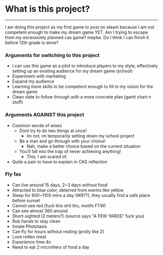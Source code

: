 # What is this project?
---
I am doing this project as my first game to post on steam because I am not competent enough to make my dream game YET.
Am I trying to escape from my excessively planned cas game? maybe. Do I think I can finish it before 12th grade is done?

### Arguments for switching to this project
- I can use this game as a pilot to introduce players to my style, effectively setting up an existing audience for my dream game (school)
- Experiment with marketing
- Expand my audience
- Learning more skills to be competent enough to fill in my vision for the dream game
- Clean slate to follow through with a more concrete plan (gantt chart n stuff)

### Arguments AGAINST this project
- Common words of wises
	- Dont try to do two things at once!
		- Im not, im temporarily setting down my school project
	- Be a man and go through with your choice!
		- Nah, make a better choice based on the current situation
	- You'll fall into the trap of never achieving anything!
		- This, I am scared of.
- Quite a pain to have to explain in CAS reflection



### Fly fax
- Can live around 15 days, 2~3 days without food
- Attracted to blue color, deterred from warms like yellow
- Sleep for 800~1100 mins a day (IKR??), they usually find a safe place before sunset
- Cannot see red (fuck this shit tho, motifs FTW)
- Can see almost 360 around
- Short-sighted (2 meters?) (source says "A FEW YARDS" fuck you)
- Rub hands to stay clean
- Innate Phototaxis
- Can fly for hours without resting (prolly like 2)
- Love rotten meat
- Experience time 4x
- Need to eat 2 microliters of food a day